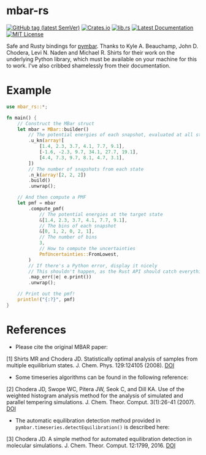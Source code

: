 # mbar-rs

[![GitHub tag (latest SemVer)](https://img.shields.io/github/v/tag/yoshanuikabundi/mbar-rs?label=tag&logo=github&sort=semver)](https://github.com/Yoshanuikabundi/mbar-rs)
[![Crates.io](https://img.shields.io/crates/v/mbar-rs?label=crates.io&logo=rust)](https://crates.io/crates/mbar-rs)
[![lib.rs](https://img.shields.io/crates/v/mbar-rs?label=lib.rs&logo=rust)](https://lib.rs/crates/mbar-rs)
[![Latest Documentation](https://docs.rs/mbar-rs/badge.svg)](https://docs.rs/mbar-rs)
[![MIT License](https://img.shields.io/github/license/yoshanuikabundi/mbar-rs)](https://github.com/Yoshanuikabundi/mbar-rs/blob/main/LICENSE)

Safe and Rusty bindings for [pymbar](https://github.com/choderalab/pymbar). Thanks to Kyle A. Beauchamp, John D. Chodera, Levi N. Naden and Michael R. Shirts for their work on the underlying Python library, which must be available on your machine for this to work. I've also cribbed shamelessly from their documentation.

# Example

```rust
use mbar_rs::*;

fn main() {
    // Construct the MBar struct
    let mbar = MBar::builder()
        // The potential energies of each snapshot, evaluated at all states
        .u_kn(array![
            [1.4, 2.3, 3.7, 4.1, 7.7, 9.1],
            [-1.6, -2.3, 9.7, 34.1, 27.7, 19.1],
            [4.4, 7.3, 9.7, 8.1, 4.7, 3.1],
        ])
        // The number of snapshots from each state
        .n_k(array![2, 2, 2])
        .build()
        .unwrap();

    // And then compute a PMF
    let pmf = mbar
        .compute_pmf(
            // The potential energies at the target state
            &[1.4, 2.3, 3.7, 4.1, 7.7, 9.1],
            // The bins of each snapshot
            &[0, 1, 2, 0, 2, 1],
            // The number of bins
            3,
            // How to compute the uncertainties
            PmfUncertainties::FromLowest,
        )
        // If there's a Python error, display it nicely
        // This shouldn't happen, as the Rust API should catch everything (mostly at compile time!)
        .map_err(|e| e.print())
        .unwrap();

    // Print out the pmf!
    println!("{:?}", pmf)
}
```


# References

* Please cite the original MBAR paper:

[1] Shirts MR and Chodera JD. Statistically optimal analysis of samples from multiple equilibrium states. J. Chem. Phys. 129:124105 (2008).  [DOI](http://dx.doi.org/10.1063/1.2978177)

* Some timeseries algorithms can be found in the following reference:

[2] Chodera JD, Swope WC, Pitera JW, Seok C, and Dill KA. Use of the weighted histogram analysis method for the analysis of simulated and parallel tempering simulations. J. Chem. Theor. Comput. 3(1):26-41 (2007).  [DOI](http://dx.doi.org/10.1021/ct0502864)

* The automatic equilibration detection method provided in `pymbar.timeseries.detectEquilibration()` is described here:

[3] Chodera JD. A simple method for automated equilibration detection in molecular simulations. J. Chem. Theor. Comput. 12:1799, 2016.  [DOI](http://dx.doi.org/10.1021/acs.jctc.5b00784)
